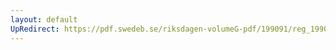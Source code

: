 ```yaml
---
layout: default
UpRedirect: https://pdf.swedeb.se/riksdagen-volumeG-pdf/199091/reg_199091/reg_199091_0844.pdf
---
```

